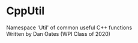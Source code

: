 # CppUtil
Namespace 'Util' of common useful C++ functions  
Written by Dan Oates (WPI Class of 2020)
